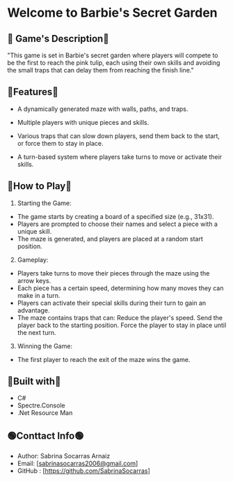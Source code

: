 # Welcome to Barbie's Secret Garden 
## 💚 Game's Description💚 
"This game is set in Barbie's secret garden where players will compete to be the first to reach the pink tulip, each using their own skills and avoiding the small traps that can delay them from reaching the finish line."

## 🌿Features🌿

- A dynamically generated maze with walls, paths, and traps.

- Multiple players with unique pieces and skills.

- Various traps that can slow down players, send them back to the start, or force them to stay in place.

- A turn-based system where players take turns to move or activate their skills.

## 💚How to Play💚
1. Starting the Game:
- The game starts by creating a board of a specified size (e.g., 31x31).
- Players are prompted to choose their names and select a piece with a unique skill.
- The maze is generated, and players are placed at a random start position.

2. Gameplay:
- Players take turns to move their pieces through the maze using the arrow keys.
- Each piece has a certain speed, determining how many moves they can make in a turn.
- Players can activate their special skills during their turn to gain an advantage.
- The maze contains traps that can:
Reduce the player's speed.
Send the player back to the starting position.
Force the player to stay in place until the next turn.

3. Winning the Game:
- The first player to reach the exit of the maze wins the game.

## 🌿Built with🌿 
- C#
- Spectre.Console
- .Net Resource Man

## 🟢Conttact Info🟢 
- Author: Sabrina Socarras Arnaiz
- Email: [sabrinasocarras2006@gmail.com]
- GitHub : [https://github.com/SabrinaSocarras]


